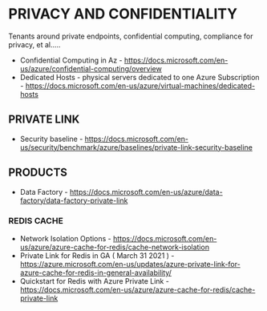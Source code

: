 # PRIVACY AND CONFIDENTIALITY

Tenants around private endpoints, confidential computing, compliance for privacy, et al.....

* Confidential Computing in Az - https://docs.microsoft.com/en-us/azure/confidential-computing/overview 
* Dedicated Hosts - physical servers dedicated to one Azure Subscription - https://docs.microsoft.com/en-us/azure/virtual-machines/dedicated-hosts

## PRIVATE LINK

* Security baseline - https://docs.microsoft.com/en-us/security/benchmark/azure/baselines/private-link-security-baseline


## PRODUCTS

* Data Factory - https://docs.microsoft.com/en-us/azure/data-factory/data-factory-private-link

### REDIS CACHE

* Network Isolation Options - https://docs.microsoft.com/en-us/azure/azure-cache-for-redis/cache-network-isolation
* Private Link for Redis in GA ( March 31 2021 ) - https://azure.microsoft.com/en-us/updates/azure-private-link-for-azure-cache-for-redis-in-general-availability/
* Quickstart for Redis with Azure Private Link - https://docs.microsoft.com/en-us/azure/azure-cache-for-redis/cache-private-link

